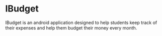 # IBudget
IBudget is an android application designed to help students keep track of their expenses and help them budget their money every month. 

